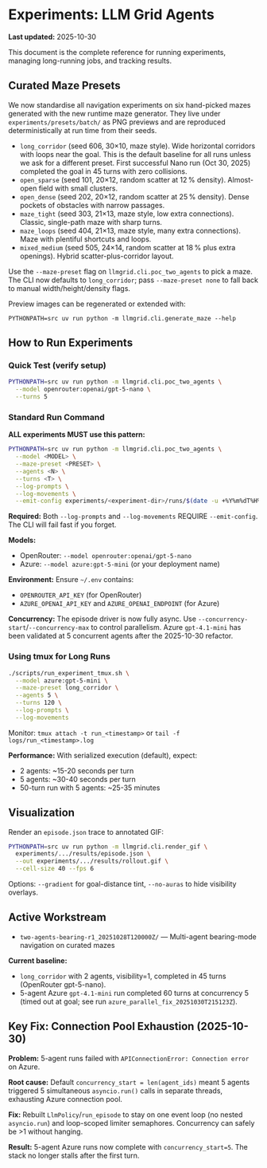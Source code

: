 # Experiments: LLM Grid Agents

**Last updated:** 2025-10-30

This document is the complete reference for running experiments, managing long-running jobs, and tracking results.

## Curated Maze Presets

We now standardise all navigation experiments on six hand-picked mazes generated with the new runtime maze generator. They live under `experiments/presets/batch/` as PNG previews and are reproduced deterministically at run time from their seeds.

- `long_corridor` (seed 606, 30×10, maze style). Wide horizontal corridors with loops near the goal. This is the default baseline for all runs unless we ask for a different preset. First successful Nano run (Oct 30, 2025) completed the goal in 45 turns with zero collisions.
- `open_sparse` (seed 101, 20×12, random scatter at 12 % density). Almost-open field with small clusters.
- `open_dense` (seed 202, 20×12, random scatter at 25 % density). Dense pockets of obstacles with narrow passages.
- `maze_tight` (seed 303, 21×13, maze style, low extra connections). Classic, single-path maze with sharp turns.
- `maze_loops` (seed 404, 21×13, maze style, many extra connections). Maze with plentiful shortcuts and loops.
- `mixed_medium` (seed 505, 24×14, random scatter at 18 % plus extra openings). Hybrid scatter-plus-corridor layout.

Use the `--maze-preset` flag on `llmgrid.cli.poc_two_agents` to pick a maze. The CLI now defaults to `long_corridor`; pass `--maze-preset none` to fall back to manual width/height/density flags.

Preview images can be regenerated or extended with:

```
PYTHONPATH=src uv run python -m llmgrid.cli.generate_maze --help
```

## How to Run Experiments

### Quick Test (verify setup)

```bash
PYTHONPATH=src uv run python -m llmgrid.cli.poc_two_agents \
  --model openrouter:openai/gpt-5-nano \
  --turns 5
```

### Standard Run Command

**ALL experiments MUST use this pattern:**

```bash
PYTHONPATH=src uv run python -m llmgrid.cli.poc_two_agents \
  --model <MODEL> \
  --maze-preset <PRESET> \
  --agents <N> \
  --turns <T> \
  --log-prompts \
  --log-movements \
  --emit-config experiments/<experiment-dir>/runs/$(date -u +%Y%m%dT%H%M%SZ)/config.yaml
```

**Required:** Both `--log-prompts` and `--log-movements` REQUIRE `--emit-config`. The CLI will fail fast if you forget.

**Models:**
- OpenRouter: `--model openrouter:openai/gpt-5-nano`
- Azure: `--model azure:gpt-5-mini` (or your deployment name)

**Environment:** Ensure `~/.env` contains:
- `OPENROUTER_API_KEY` (for OpenRouter)
- `AZURE_OPENAI_API_KEY` and `AZURE_OPENAI_ENDPOINT` (for Azure)

**Concurrency:** The episode driver is now fully async. Use `--concurrency-start`/`--concurrency-max` to control parallelism. Azure `gpt-4.1-mini` has been validated at 5 concurrent agents after the 2025-10-30 refactor.

### Using tmux for Long Runs

```bash
./scripts/run_experiment_tmux.sh \
  --model azure:gpt-5-mini \
  --maze-preset long_corridor \
  --agents 5 \
  --turns 120 \
  --log-prompts \
  --log-movements
```

Monitor: `tmux attach -t run_<timestamp>` or `tail -f logs/run_<timestamp>.log`

**Performance:** With serialized execution (default), expect:
- 2 agents: ~15-20 seconds per turn
- 5 agents: ~30-40 seconds per turn
- 50-turn run with 5 agents: ~25-35 minutes

## Visualization

Render an `episode.json` trace to annotated GIF:

```bash
PYTHONPATH=src uv run python -m llmgrid.cli.render_gif \
  experiments/.../results/episode.json \
  --out experiments/.../results/rollout.gif \
  --cell-size 40 --fps 6
```

Options: `--gradient` for goal-distance tint, `--no-auras` to hide visibility overlays.

## Active Workstream

- `two-agents-bearing-r1_20251028T120000Z/` — Multi-agent bearing-mode navigation on curated mazes

**Current baseline:** 
- `long_corridor` with 2 agents, visibility=1, completed in 45 turns (OpenRouter gpt-5-nano).
- 5-agent Azure `gpt-4.1-mini` run completed 60 turns at concurrency 5 (timed out at goal; see run `azure_parallel_fix_20251030T215123Z`).

## Key Fix: Connection Pool Exhaustion (2025-10-30)

**Problem:** 5-agent runs failed with `APIConnectionError: Connection error` on Azure.

**Root cause:** Default `concurrency_start = len(agent_ids)` meant 5 agents triggered 5 simultaneous `asyncio.run()` calls in separate threads, exhausting Azure connection pool.

**Fix:** Rebuilt `LlmPolicy`/`run_episode` to stay on one event loop (no nested `asyncio.run`) and loop-scoped limiter semaphores. Concurrency can safely be >1 without hanging.

**Result:** 5-agent Azure runs now complete with `concurrency_start=5`. The stack no longer stalls after the first turn.
